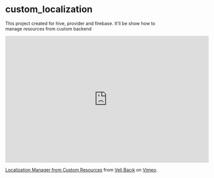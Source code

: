 # custom_localization

This project created for hive, provider and firebase. It'll be show how to manage resources from custom backend

<iframe src="https://player.vimeo.com/video/671576140?h=a7bccaa5a1" width="640" height="400" frameborder="0" allow="autoplay; fullscreen; picture-in-picture" allowfullscreen></iframe>
<p><a href="https://vimeo.com/671576140">Localization Manager from Custom Resources</a> from <a href="https://vimeo.com/user100598778">Veli Bacık</a> on <a href="https://vimeo.com">Vimeo</a>.</p>
